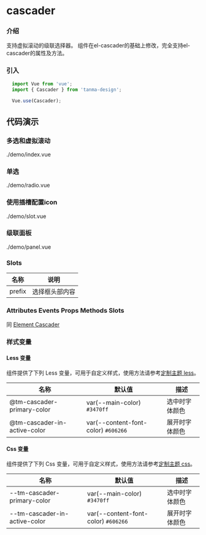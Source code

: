 # cascader

### 介绍

支持虚拟滚动的级联选择器。
组件在el-cascader的基础上修改，完全支持el-cascader的属性及方法。

### 引入

```js
  import Vue from 'vue';
  import { Cascader } from 'tanma-design';
  
  Vue.use(Cascader);
```

## 代码演示

### 多选和虚拟滚动

<demo-code>./demo/index.vue</demo-code>

### 单选

<demo-code>./demo/radio.vue</demo-code>

### 使用插槽配置icon

<demo-code>./demo/slot.vue</demo-code>

### 级联面板

<demo-code>./demo/panel.vue</demo-code>

### Slots

名称 | 说明
-- | --
prefix | 选择框头部内容

### Attributes Events Props Methods Slots
同 [Element Cascader](https://element.eleme.cn/#/zh-CN/component/cascader)

### 样式变量

#### Less 变量

组件提供了下列 Less 变量，可用于自定义样式，使用方法请参考[定制主题 less](#/theme)。

名称 | 默认值 | 描述
-- | -- | --
@tm-cascader-primary-color | var(--main-color) `#3470ff` | 选中时字体颜色
@tm-cascader-in-active-color | var(--content-font-color) `#606266` | 展开时字体颜色

#### Css 变量

组件提供了下列 Css 变量，可用于自定义样式，使用方法请参考[定制主题 css](#/theme2)。

名称 | 默认值 | 描述
-- | -- | --
--tm-cascader-primary-color | var(--main-color) `#3470ff` | 选中时字体颜色
--tm-cascader-in-active-color | var(--content-font-color) `#606266` | 展开时字体颜色